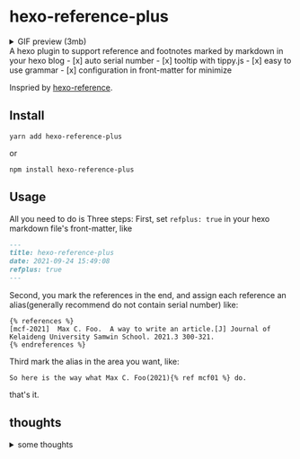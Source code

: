 # hexo-reference-plus
<details>
<summary>GIF preview (3mb)</summary>

![](https://z3.ax1x.com/2021/09/27/4gfIiD.gif)

</details>
A hexo plugin to support reference and footnotes marked  by markdown in your hexo blog
- [x] auto serial number 
- [x] tooltip with tippy.js 
- [x] easy to use  grammar 
- [x] configuration in front-matter for minimize 


Inspried by [hexo-reference](https://github.com/kchen0x/hexo-reference).

## Install
```
yarn add hexo-reference-plus
```
or 
```
npm install hexo-reference-plus
```

## Usage
All you need to do is Three steps:
First, set `refplus: true` in your hexo markdown file's front-matter, like
```markdown
---
title: hexo-reference-plus
date: 2021-09-24 15:49:08
refplus: true
---
```

Second, you mark the references in the end, and assign each reference an alias(generally recommend do not contain serial number) like:
```
{% references %}
[mcf-2021]  Max C. Foo.  A way to write an article.[J] Journal of Kelaideng University Samwin School. 2021.3 300-321.
{% endreferences %}
```
Third mark the  alias in the area you want, like:
```
So here is the way what Max C. Foo(2021){% ref mcf01 %} do.
```
that's it.

## thoughts
<details>
<summary>some thoughts</summary>
In past the days, I always wrote posts in hexo quote some references by the markdown links grammar. But it's not an elegant way to do that: you need to manage the serial numbers and links to this or that, or any other things else.

Maybe are there some plugins which can help me optimize this process? In fact, I found hexo-reference above, but it's not all designed for me exactly. Also, there is still a serial numbers management problem. so I develop this plugin.

</details>